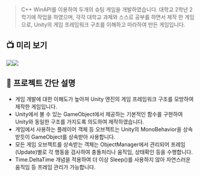 
> C++ WinAPI를 이용하여 두개의 슈팅 게임을 개발하였습니다. 대학교 2학년 2학기에 작업을 하였으며, 각각 대학교 과제와 스스로 공부를 하면서 제작 한 게임으로, Unity의 게임 프레임워크 구조를 이해하고 따라하여 만든 게임입니다.  
>   

## 📺 미리 보기

![](https://blog.kakaocdn.net/dn/bUGp9k/btsvkRy55jA/PNMkCykuQxt8RIGzNRz4Jk/img.gif)![](https://blog.kakaocdn.net/dn/mGvWD/btsvdq3uq8H/KW2Mx9CrKkvnxw5oBubv3K/img.gif)

  

## 💬 프로젝트 간단 설명

-   게임 개발에 대한 이해도가 높아져 Unity 엔진의 게임 프레임워크 구조를 모방하여 제작한 게임입니다.
-   Unity에서 볼 수 있는 GameObject에서 제공하는 기본적인 함수를 구현하여 Unity와 동일한 구조를 가지도록 의도하여 제작하였습니다.
-   게임에서 사용하는 플레이어 객체 등 오브젝트는 Unity의 MonoBehavior을 상속받듯이 GameObject를 상속받아 사용합니다.
-   모든 게임 오브젝트를 상속받는 객체는 ObjectManager에서 관리되어 프레임(Update)별로 각 행동을 검사하여 충돌처리나 움직임, 상태확인 등을 수행합니다.
-   Time.DeltaTime 개념을 적용하여 더 이상 Sleep()를 사용하지 않아 자연스러운 움직임 등 프레임 관리가 가능합니다.

